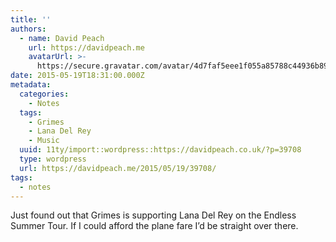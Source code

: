 ```yaml
---
title: ''
authors:
  - name: David Peach
    url: https://davidpeach.me
    avatarUrl: >-
      https://secure.gravatar.com/avatar/4d7faf5eee1f055a85788c44936b8995eaab6dfb004e7854ec747ccb272e91ee?s=96&d=mm&r=g
date: 2015-05-19T18:31:00.000Z
metadata:
  categories:
    - Notes
  tags:
    - Grimes
    - Lana Del Rey
    - Music
  uuid: 11ty/import::wordpress::https://davidpeach.co.uk/?p=39708
  type: wordpress
  url: https://davidpeach.me/2015/05/19/39708/
tags:
  - notes
---
```

Just found out that Grimes is supporting Lana Del Rey on the Endless Summer Tour. If I could afford the plane fare I’d be straight over there.